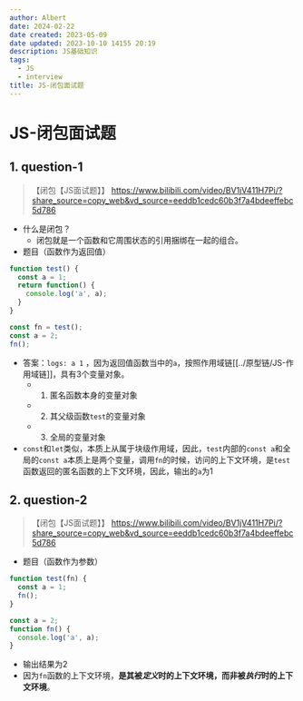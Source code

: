 ```yaml
---
author: Albert
date: 2024-02-22
date created: 2023-05-09
date updated: 2023-10-10 14155 20:19
description: JS基础知识
tags:
  - JS
  - interview
title: JS-闭包面试题
---
```


# JS-闭包面试题

## 1.  question-1

>  【闭包【JS面试题】】 https://www.bilibili.com/video/BV1jV411H7Pi/?share_source=copy_web&vd_source=eeddb1cedc60b3f7a4bdeeffebc5d786

- 什么是闭包？
  - 闭包就是一个函数和它周围状态的引用捆绑在一起的组合。
- 题目（函数作为返回值）

```js
function test() {
  const a = 1;
  return function() {
    console.log('a', a);
  }
}

const fn = test();
const a = 2;
fn();
```

- 答案：`logs: a 1` ，因为返回值函数当中的`a`，按照作用域链[[../原型链/JS-作用域链]]，具有3个变量对象。
  - 1. 匿名函数本身的变量对象
  - 2. 其父级函数`test`的变量对象
  - 3. 全局的变量对象
- `const`和`let`类似，本质上从属于块级作用域，因此，`test`内部的`const a`和全局的`const a`本质上是两个变量，调用`fn`的时候，访问的上下文环境，是`test`函数返回的匿名函数的上下文环境，因此，输出的`a`为1

## 2. question-2

> 【闭包【JS面试题】】 https://www.bilibili.com/video/BV1jV411H7Pi/?share_source=copy_web&vd_source=eeddb1cedc60b3f7a4bdeeffebc5d786

- 题目（函数作为参数）

```js
function test(fn) {
  const a = 1;
  fn();
}

const a = 2;
function fn() {
  console.log('a', a);
}
```

- 输出结果为2
- 因为`fn`函数的上下文环境，**是其被*定义*时的上下文环境，而非被*执行*时的上下文环境**。
